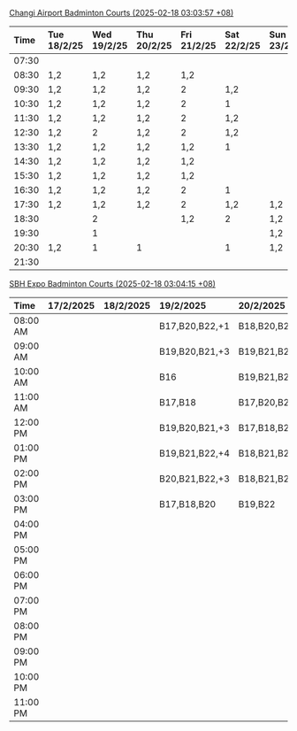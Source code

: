 [Changi Airport Badminton Courts (2025-02-18 03:03:57 +08)](https://www.carc.org.sg/FacilityBooking.aspx)

| Time   | Tue 18/2/25   | Wed 19/2/25   | Thu 20/2/25   | Fri 21/2/25   | Sat 22/2/25   | Sun 23/2/25   | Mon 24/2/25   |
|:-------|:--------------|:--------------|:--------------|:--------------|:--------------|:--------------|:--------------|
| 07:30  |               |               |               |               |               |               |               |
| 08:30  | 1,2           | 1,2           | 1,2           | 1,2           |               |               | 1,2           |
| 09:30  | 1,2           | 1,2           | 1,2           | 2             | 1,2           |               | 1,2           |
| 10:30  | 1,2           | 1,2           | 1,2           | 2             | 1             |               | 1,2           |
| 11:30  | 1,2           | 1,2           | 1,2           | 2             | 1,2           |               | 1,2           |
| 12:30  | 1,2           | 2             | 1,2           | 2             | 1,2           |               | 1,2           |
| 13:30  | 1,2           | 1,2           | 1,2           | 1,2           | 1             |               | 1,2           |
| 14:30  | 1,2           | 1,2           | 1,2           | 1,2           |               |               | 1,2           |
| 15:30  | 1,2           | 1,2           | 1,2           | 1,2           |               |               | 1,2           |
| 16:30  | 1,2           | 1,2           | 1,2           | 2             | 1             |               | 1,2           |
| 17:30  | 1,2           | 1,2           | 1,2           | 2             | 1,2           | 1,2           | 1,2           |
| 18:30  |               | 2             |               | 1,2           | 2             | 1,2           | 1,2           |
| 19:30  |               | 1             |               |               |               | 1,2           | 1             |
| 20:30  | 1,2           | 1             | 1             |               | 1             | 1,2           | 1             |
| 21:30  |               |               |               |               |               |               |               |

[SBH Expo Badminton Courts (2025-02-18 03:04:15 +08)](https://singaporebadmintonhall.getomnify.com/widgets/O3MRKGBH359GA55KHMG1RD)

| Time     | 17/2/2025   | 18/2/2025   | 19/2/2025      | 20/2/2025      | 21/2/2025      | 22/2/2025      | 23/2/2025      |
|:---------|:------------|:------------|:---------------|:---------------|:---------------|:---------------|:---------------|
| 08:00 AM |             |             | B17,B20,B22,+1 | B18,B20,B21,+1 | B19,B21,B22,+4 | B16,B17        |                |
| 09:00 AM |             |             | B19,B20,B21,+3 | B19,B21,B22,+4 | B20,B21,B22,+2 | B16,B17        |                |
| 10:00 AM |             |             | B16            | B19,B21,B22,+4 | B20,B21,B22,+3 | B19,B20,B22,+2 |                |
| 11:00 AM |             |             | B17,B18        | B17,B20,B21,+1 | B19,B21,B22,+2 | B18,B20,B22,+1 |                |
| 12:00 PM |             |             | B19,B20,B21,+3 | B17,B18,B21,+1 | B21,B22        | B18,B20,B22,+2 |                |
| 01:00 PM |             |             | B19,B21,B22,+4 | B18,B21,B22,+1 | B17,B21,B22    | B18,B19,B22,+2 |                |
| 02:00 PM |             |             | B20,B21,B22,+3 | B18,B21,B22,+1 | B21,B22        | B16,B21,B22    |                |
| 03:00 PM |             |             | B17,B18,B20    | B19,B22        | B18            |                |                |
| 04:00 PM |             |             |                |                |                |                |                |
| 05:00 PM |             |             |                |                |                |                |                |
| 06:00 PM |             |             |                |                |                |                |                |
| 07:00 PM |             |             |                |                |                |                |                |
| 08:00 PM |             |             |                |                |                |                |                |
| 09:00 PM |             |             |                |                |                |                |                |
| 10:00 PM |             |             |                |                |                | B17,B20,B21,+6 | B19,B20,B21,+6 |
| 11:00 PM |             |             |                |                |                | B20,B21,B22,+6 | B20,B21,B22,+8 |
